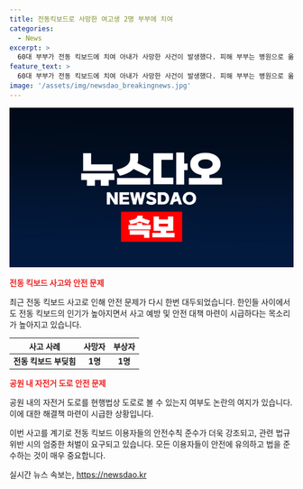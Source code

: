 ```yaml
---
title: 전동킥보드로 사망한 여고생 2명 부부에 치여
categories:
  - News
excerpt: >
  60대 부부가 전동 킥보드에 치여 아내가 사망한 사건이 발생했다. 피해 부부는 병원으로 옮겨졌으며, 아내는 이틀 뒤에 숨졌다. 이 사고는 공원 내 자전거 도로에서 발생한 것으로, 전동 킥보드를 타던 여고생 2명이 자전거를 피하다 부부를 친 것으로 파악됐다. 경찰은 피해자 부부가 치사상을 입은 것으로 보고, 해당 학생들을 업무상과실치사상 혐의로 입건해 조사 중이다. 또한 자전거 도로가 현행법상 도로로 볼 수 있는지 관련 기관에 질의 중이다.
feature_text: >
  60대 부부가 전동 킥보드에 치여 아내가 사망한 사건이 발생했다. 피해 부부는 병원으로 옮겨졌으며, 아내는 이틀 뒤에 숨졌다. 이 사고는 공원 내 자전거 도로에서 발생한 것으로, 전동 킥보드를 타던 여고생 2명이 자전거를 피하다 부부를 친 것으로 파악됐다. 경찰은 피해자 부부가 치사상을 입은 것으로 보고, 해당 학생들을 업무상과실치사상 혐의로 입건해 조사 중이다. 또한 자전거 도로가 현행법상 도로로 볼 수 있는지 관련 기관에 질의 중이다.
image: '/assets/img/newsdao_breakingnews.jpg'
---
```


<p><img src="/assets/img/newsdao_breakingnews.jpg" alt="ranknews 속보" /></p>

<p><b><span style="color: #ee2323;">전동 킥보드 사고와 안전 문제</span></b></p>

<p data-ke-size="size16">최근 전동 킥보드 사고로 인해 안전 문제가 다시 한번 대두되었습니다. 한인들 사이에서도 전동 킥보드의 인기가 높아지면서 사고 예방 및 안전 대책 마련이 시급하다는 목소리가 높아지고 있습니다.</p>

<table>
    <thead>
        <tr>
            <th style="text-align: center;"><b>사고 사례</b></th>
            <th style="text-align: center;"><b>사망자</b></th>
            <th style="text-align: center;"><b>부상자</b></th>
        </tr>
    </thead>
    <tbody>
        <tr>
            <td style="text-align: center;"><b>전동 킥보드 부딪힘</b></td>
            <td style="text-align: center;"><b>1명</b></td>
            <td style="text-align: center;"><b>1명</b></td>
        </tr>
    </tbody>
</table>

<p><b><span style="color: #ee2323;">공원 내 자전거 도로 안전 문제</span></b></p>

<p data-ke-size="size16">공원 내의 자전거 도로를 현행법상 도로로 볼 수 있는지 여부도 논란의 여지가 있습니다. 이에 대한 해결책 마련이 시급한 상황입니다.</p>

<p data-ke-size="size16">이번 사고를 계기로 전동 킥보드 이용자들의 안전수칙 준수가 더욱 강조되고, 관련 법규 위반 시의 엄중한 처벌이 요구되고 있습니다. 모든 이용자들이 안전에 유의하고 법을 준수하는 것이 매우 중요합니다.</p>
실시간 뉴스 속보는, <a href="https://newsdao.kr" rel="dofollow">https://newsdao.kr</a>


